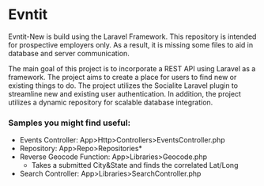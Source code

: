 # Evntit



Evntit-New is build using the Laravel Framework. This repository is intended for prospective employers only. As a result, it is missing some files to aid in database and server communication.

 

The main goal of this project is to incorporate a REST API using Laravel as a framework. The project aims to create a place for users to find new or existing things to do. The project utilizes the Socialite Laravel plugin to streamline new and existing user authentication. In addition, the project utilizes a dynamic repository for scalable database integration.

### Samples you might find useful:
* Events Controller: App>Http>Controllers>EventsController.php
* Repository: App>Repo>Repositories*
* Reverse Geocode Function: App>Libraries>Geocode.php
    * Takes a submitted City&State and finds the correlated Lat/Long
* Search Controller: App>Libraries>SearchController.php 